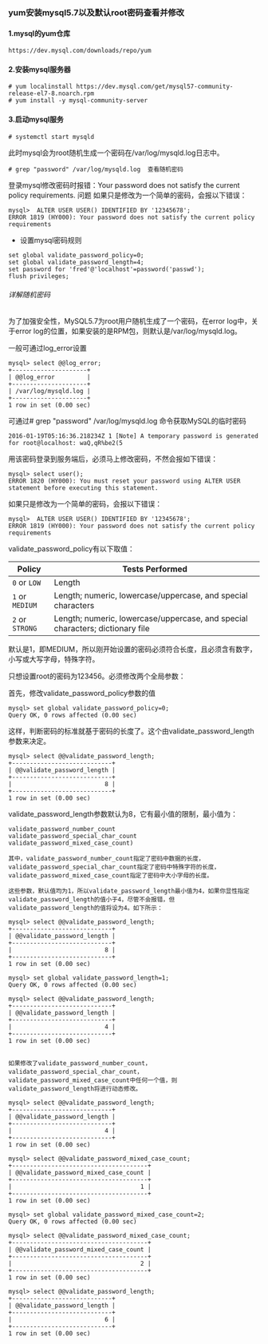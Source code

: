 ### yum安装mysql5.7以及默认root密码查看并修改

#### 1.mysql的yum仓库
```
https://dev.mysql.com/downloads/repo/yum  
```
#### 2.安装mysql服务器  
```
# yum localinstall https://dev.mysql.com/get/mysql57-community-release-el7-8.noarch.rpm
# yum install -y mysql-community-server
```
#### 3.启动mysql服务
```
# systemctl start mysqld
```
此时mysql会为root随机生成一个密码在/var/log/mysqld.log日志中。
```
# grep "password" /var/log/mysqld.log  查看随机密码
```
登录mysql修改密码时报错：Your password does not satisfy the current policy requirements. 问题
如果只是修改为一个简单的密码，会报以下错误：
```
mysql>  ALTER USER USER() IDENTIFIED BY '12345678';
ERROR 1819 (HY000): Your password does not satisfy the current policy requirements
```
- 设置mysql密码规则
```
set global validate_password_policy=0;  
set global validate_password_length=4;  
set password for 'fred'@'localhost'=password('passwd');
flush privileges;

```

###### 详解随机密码

为了加强安全性，MySQL5.7为root用户随机生成了一个密码，在error log中，关于error log的位置，如果安装的是RPM包，则默认是/var/log/mysqld.log。

一般可通过log_error设置

```
mysql> select @@log_error;
+---------------------+
| @@log_error         |
+---------------------+
| /var/log/mysqld.log |
+---------------------+
1 row in set (0.00 sec)

```

可通过# grep "password" /var/log/mysqld.log 命令获取MySQL的临时密码

```
2016-01-19T05:16:36.218234Z 1 [Note] A temporary password is generated for root@localhost: waQ,qR%be2(5
```

用该密码登录到服务端后，必须马上修改密码，不然会报如下错误：

```
mysql> select user();
ERROR 1820 (HY000): You must reset your password using ALTER USER statement before executing this statement.
```

如果只是修改为一个简单的密码，会报以下错误：

```
mysql>  ALTER USER USER() IDENTIFIED BY '12345678';
ERROR 1819 (HY000): Your password does not satisfy the current policy requirements
```

validate_password_policy有以下取值：

| Policy          | Tests Performed                                              |
| --------------- | ------------------------------------------------------------ |
| `0` or `LOW`    | Length                                                       |
| `1` or `MEDIUM` | Length; numeric, lowercase/uppercase, and special characters |
| `2` or `STRONG` | Length; numeric, lowercase/uppercase, and special characters; dictionary file |

默认是1，即MEDIUM，所以刚开始设置的密码必须符合长度，且必须含有数字，小写或大写字母，特殊字符。

只想设置root的密码为123456。必须修改两个全局参数：

首先，修改validate_password_policy参数的值

```
mysql> set global validate_password_policy=0;
Query OK, 0 rows affected (0.00 sec)
```

这样，判断密码的标准就基于密码的长度了。这个由validate_password_length参数来决定。

```
mysql> select @@validate_password_length;
+----------------------------+
| @@validate_password_length |
+----------------------------+
|                          8 |
+----------------------------+
1 row in set (0.00 sec)
```

validate_password_length参数默认为8，它有最小值的限制，最小值为：

```
validate_password_number_count
validate_password_special_char_count
validate_password_mixed_case_count)

其中，validate_password_number_count指定了密码中数据的长度，validate_password_special_char_count指定了密码中特殊字符的长度，validate_password_mixed_case_count指定了密码中大小字母的长度。

这些参数，默认值均为1，所以validate_password_length最小值为4，如果你显性指定validate_password_length的值小于4，尽管不会报错，但validate_password_length的值将设为4。如下所示：

mysql> select @@validate_password_length;
+----------------------------+
| @@validate_password_length |
+----------------------------+
|                          8 |
+----------------------------+
1 row in set (0.00 sec)

mysql> set global validate_password_length=1;
Query OK, 0 rows affected (0.00 sec)

mysql> select @@validate_password_length;
+----------------------------+
| @@validate_password_length |
+----------------------------+
|                          4 |
+----------------------------+
1 row in set (0.00 sec)


如果修改了validate_password_number_count，validate_password_special_char_count，validate_password_mixed_case_count中任何一个值，则validate_password_length将进行动态修改。

mysql> select @@validate_password_length;
+----------------------------+
| @@validate_password_length |
+----------------------------+
|                          4 |
+----------------------------+
1 row in set (0.00 sec)

mysql> select @@validate_password_mixed_case_count;
+--------------------------------------+
| @@validate_password_mixed_case_count |
+--------------------------------------+
|                                    1 |
+--------------------------------------+
1 row in set (0.00 sec)

mysql> set global validate_password_mixed_case_count=2;
Query OK, 0 rows affected (0.00 sec)

mysql> select @@validate_password_mixed_case_count;
+--------------------------------------+
| @@validate_password_mixed_case_count |
+--------------------------------------+
|                                    2 |
+--------------------------------------+
1 row in set (0.00 sec)

mysql> select @@validate_password_length;
+----------------------------+
| @@validate_password_length |
+----------------------------+
|                          6 |
+----------------------------+
1 row in set (0.00 sec)
```